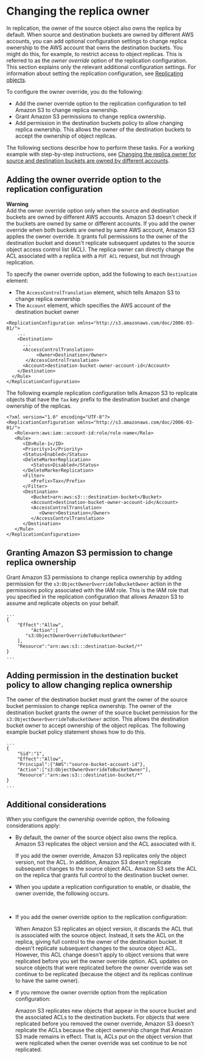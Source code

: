 # Changing the replica owner<a name="replication-change-owner"></a>

In replication, the owner of the source object also owns the replica by default\. When source and destination buckets are owned by different AWS accounts, you can add optional configuration settings to change replica ownership to the AWS account that owns the destination buckets\. You might do this, for example, to restrict access to object replicas\. This is referred to as the *owner override* option of the replication configuration\. This section explains only the relevant additional configuration settings\. For information about setting the replication configuration, see [Replicating objects](replication.md)\. 

To configure the owner override, you do the following:
+ Add the owner override option to the replication configuration to tell Amazon S3 to change replica ownership\. 
+ Grant Amazon S3 permissions to change replica ownership\. 
+ Add permission in the destination buckets policy to allow changing replica ownership\. This allows the owner of the destination buckets to accept the ownership of object replicas\.

The following sections describe how to perform these tasks\. For a working example with step\-by\-step instructions, see [Changing the replica owner for source and destination buckets are owned by different accounts](replication-walkthrough-3.md)\.

## Adding the owner override option to the replication configuration<a name="repl-ownership-owneroverride-option"></a>

**Warning**  
Add the owner override option only when the source and destination buckets are owned by different AWS accounts\. Amazon S3 doesn't check if the buckets are owned by same or different accounts\. If you add the owner override when both buckets are owned by same AWS account, Amazon S3 applies the owner override\. It grants full permissions to the owner of the destination bucket and doesn't replicate subsequent updates to the source object access control list \(ACL\)\. The replica owner can directly change the ACL associated with a replica with a `PUT ACL` request, but not through replication\.

To specify the owner override option, add the following to each `Destination` element: 
+ The `AccessControlTranslation` element, which tells Amazon S3 to change replica ownership
+ The `Account` element, which specifies the AWS account of the destination bucket owner 

```
<ReplicationConfiguration xmlns="http://s3.amazonaws.com/doc/2006-03-01/">
    ...
    <Destination>
      ...
      <AccessControlTranslation>
           <Owner>Destination</Owner>
       </AccessControlTranslation>
      <Account>destination-bucket-owner-account-id</Account>
    </Destination>
  </Rule>
</ReplicationConfiguration>
```

The following example replication configuration tells Amazon S3 to replicate objects that have the `Tax` key prefix to the destination bucket and change ownership of the replicas\.

```
<?xml version="1.0" encoding="UTF-8"?>
<ReplicationConfiguration xmlns="http://s3.amazonaws.com/doc/2006-03-01/">
   <Role>arn:aws:iam::account-id:role/role-name</Role>
   <Rule>
      <ID>Rule-1</ID>
      <Priority>1</Priority>
      <Status>Enabled</Status>
      <DeleteMarkerReplication>
         <Status>Disabled</Status>
      </DeleteMarkerReplication>
      <Filter>
         <Prefix>Tax</Prefix>
      </Filter>
      <Destination>
         <Bucket>arn:aws:s3:::destination-bucket</Bucket>
         <Account>destination-bucket-owner-account-id</Account>
         <AccessControlTranslation>
            <Owner>Destination</Owner>
         </AccessControlTranslation>
      </Destination>
   </Rule>
</ReplicationConfiguration>
```

## Granting Amazon S3 permission to change replica ownership<a name="repl-ownership-add-role-permission"></a>

Grant Amazon S3 permissions to change replica ownership by adding permission for the `s3:ObjectOwnerOverrideToBucketOwner` action in the permissions policy associated with the IAM role\. This is the IAM role that you specified in the replication configuration that allows Amazon S3 to assume and replicate objects on your behalf\. 

```
...
{
    "Effect":"Allow",
         "Action":[
       "s3:ObjectOwnerOverrideToBucketOwner"
    ],
    "Resource":"arn:aws:s3:::destination-bucket/*"
}
...
```

## Adding permission in the destination bucket policy to allow changing replica ownership<a name="repl-ownership-accept-ownership-b-policy"></a>

The owner of the destination bucket must grant the owner of the source bucket permission to change replica ownership\. The owner of the destination bucket grants the owner of the source bucket permission for the `s3:ObjectOwnerOverrideToBucketOwner` action\. This allows the destination bucket owner to accept ownership of the object replicas\. The following example bucket policy statement shows how to do this\.

```
...
{
    "Sid":"1",
    "Effect":"Allow",
    "Principal":{"AWS":"source-bucket-account-id"},
    "Action":["s3:ObjectOwnerOverrideToBucketOwner"],
    "Resource":"arn:aws:s3:::destination-bucket/*"
}
...
```

## Additional considerations<a name="repl-ownership-considerations"></a>

When you configure the ownership override option, the following considerations apply:
+ By default, the owner of the source object also owns the replica\. Amazon S3 replicates the object version and the ACL associated with it\.

  If you add the owner override, Amazon S3 replicates only the object version, not the ACL\. In addition, Amazon S3 doesn't replicate subsequent changes to the source object ACL\. Amazon S3 sets the ACL on the replica that grants full control to the destination bucket owner\. 
+  When you update a replication configuration to enable, or disable, the owner override, the following occurs\.

   
  + If you add the owner override option to the replication configuration:

    When Amazon S3 replicates an object version, it discards the ACL that is associated with the source object\. Instead, it sets the ACL on the replica, giving full control to the owner of the destination bucket\. It doesn't replicate subsequent changes to the source object ACL\. However, this ACL change doesn't apply to object versions that were replicated before you set the owner override option\. ACL updates on source objects that were replicated before the owner override was set continue to be replicated \(because the object and its replicas continue to have the same owner\)\.
  + If you remove the owner override option from the replication configuration:

    Amazon S3 replicates new objects that appear in the source bucket and the associated ACLs to the destination buckets\. For objects that were replicated before you removed the owner override, Amazon S3 doesn't replicate the ACLs because the object ownership change that Amazon S3 made remains in effect\. That is, ACLs put on the object version that were replicated when the owner override was set continue to be not replicated\.
